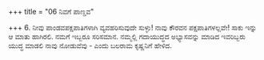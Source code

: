 +++
title = "06 ನಿವಗೆ ಪಾಣ್ಡವ"

+++
6. ನೀವು ಪಾಂಡವಪಕ್ಷಪಾತಿಗಳಾಗಿ ವ್ಯವಹರಿಸುವುದೇ ಸುಳ್ಳು! ನಾವು ಕೌರವನ ಪಕ್ಷಪಾತಿಗಳಲ್ಲವೇ! ಸಾಕು ಇನ್ನು ಆ ಮಾತು ಹಾಗಿರಲಿ. ನಮಗೆ ಇಬ್ಬರೂ ಸರಿಸಮಾನ. ನಮ್ಮಲ್ಲಿ ಗದಾಯುದ್ಧದ ಅಭ್ಯಾಸವನ್ನು ಮಾಡಿದ ಇವರಿಬ್ಬರು ಯುದ್ಧ ಮಾಡಲಿ ನಾವು ನೋಡುವೆವು - ಎಂದು ಬಲರಾಮ ಕೃಷ್ಣನಿಗೆ ಹೇಳಿದ.